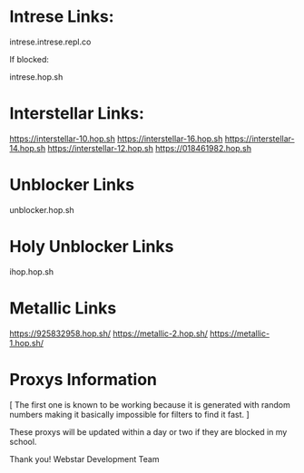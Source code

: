 # Intrese Links:

intrese.intrese.repl.co

If blocked:

intrese.hop.sh

# Interstellar Links:

https://interstellar-10.hop.sh
https://interstellar-16.hop.sh 
https://interstellar-14.hop.sh 
https://interstellar-12.hop.sh 
https://018461982.hop.sh

# Unblocker Links

unblocker.hop.sh

# Holy Unblocker Links

ihop.hop.sh

# Metallic Links

https://925832958.hop.sh/
https://metallic-2.hop.sh/
https://metallic-1.hop.sh/

# Proxys Information

[ The first one is known to be working because it is generated with random numbers making it basically impossible for filters to find it fast. ]

These proxys will be updated within a day or two if they are blocked in my school. 

Thank you! Webstar Development Team




